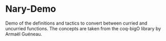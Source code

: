 # Nary-Demo
Demo of the definitions and tactics to convert between curried and uncurried functions. The concepts are taken from the coq-bigO library by Armaël Guéneau.
